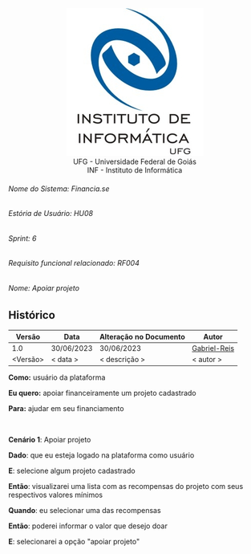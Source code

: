 <div align=center>
  <img src="/imagens/INFVertical.jpg">
</div>


<div align="center">UFG - Universidade Federal de Goiás</div>
<div align="center">INF - Instituto de Informática</div>

###### Nome do Sistema: Financia.se
###### Estória de Usuário: HU08
###### Sprint: 6
###### Requisito funcional relacionado: RF004
###### Nome: _Apoiar projeto_

## Histórico
|**Versão**|**Data**|**Alteração no Documento**|**Autor**|
|------|----|---------|-----|
|1.0|30/06/2023|30/06/2023|[Gabriel-Reis](https://github.com/gabrielreisdvs)|
|<Versão>|< data >|< descrição >|< autor >|



**Como:** usuário da plataforma

**Eu quero:** apoiar financeiramente um projeto cadastrado

**Para:** ajudar em seu financiamento


<br />

**Cenário 1**: Apoiar projeto

**Dado**: que eu esteja logado na plataforma como usuário

**E**: selecione algum projeto cadastrado

**Então**: visualizarei uma lista com as recompensas do projeto com seus respectivos valores mínimos

**Quando**: eu selecionar uma das recompensas

**Então**: poderei informar o valor que desejo doar

**E**: selecionarei a opção "apoiar projeto"

</DIV>  
